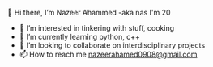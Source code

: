👋 Hi there, I’m Nazeer Ahammed -aka nas
I'm 20
- 👀 I’m interested in tinkering with stuff, cooking
- 🌱 I’m currently learning python, c++
- 💞️ I’m looking to collaborate on interdisciplinary projects 
- 📫 How to reach me nazeerahamed0908@gmail.com

<!---
nas0908/nas0908 is a ✨ special ✨ repository because its `README.md` (this file) appears on your GitHub profile.
You can click the Preview link to take a look at your changes.
--->
